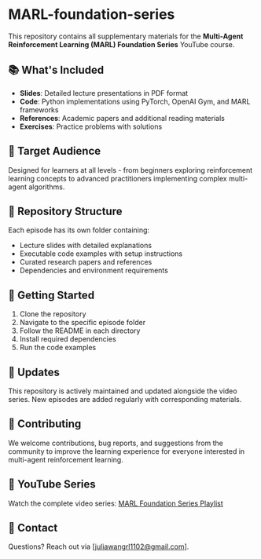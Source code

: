 # MARL-foundation-series
This repository contains all supplementary materials for the **Multi-Agent Reinforcement Learning (MARL) Foundation Series** YouTube course.

## 📚 What's Included

- **Slides**: Detailed lecture presentations in PDF format
- **Code**: Python implementations using PyTorch, OpenAI Gym, and MARL frameworks
- **References**: Academic papers and additional reading materials
- **Exercises**: Practice problems with solutions

## 🎯 Target Audience

Designed for learners at all levels - from beginners exploring reinforcement learning concepts to advanced practitioners implementing complex multi-agent algorithms.

## 📁 Repository Structure

Each episode has its own folder containing:
- Lecture slides with detailed explanations
- Executable code examples with setup instructions
- Curated research papers and references
- Dependencies and environment requirements

## 🚀 Getting Started

1. Clone the repository
2. Navigate to the specific episode folder
3. Follow the README in each directory
4. Install required dependencies
5. Run the code examples

## 🔄 Updates

This repository is actively maintained and updated alongside the video series. New episodes are added regularly with corresponding materials.

## 🤝 Contributing

We welcome contributions, bug reports, and suggestions from the community to improve the learning experience for everyone interested in multi-agent reinforcement learning.

## 🎥 YouTube Series

Watch the complete video series: [MARL Foundation Series Playlist](https://youtu.be/GzZ4l6rYLlE)

## 📧 Contact

Questions? Reach out via [juliawangrl1102@gmail.com].
